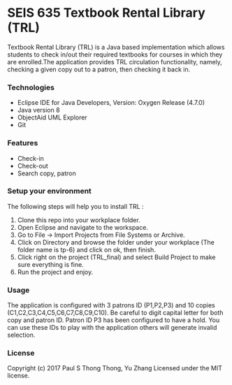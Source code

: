 # SEIS 635 Textbook Rental Library (TRL)

Textbook Rental Library (TRL) is a Java based implementation which allows students to check in/out their required textbooks for courses in which they are enrolled.The application provides TRL circulation functionality, namely, checking a given copy out to a patron, then checking it back in.

### Technologies
* Eclipse IDE for Java Developers, Version: Oxygen Release (4.7.0)
* Java version 8
* ObjectAid UML Explorer 
* Git

### Features
- Check-in
- Check-out
- Search copy, patron

### Setup your environment
The following steps will help you to install TRL :
1. Clone this repo into your workplace folder.
2. Open Eclipse and navigate to the workspace.
3. Go to File -> Import Projects from File Systems or Archive.
4. Click on Directory and browse the folder under your workplace (The folder name is tp-6) and click on ok, then finish.
5. Click right on the project (TRL_final) and select Build Project to make sure everything is fine.
6. Run the project and enjoy.

### Usage
The application is configured with 3 patrons ID (P1,P2,P3) and 10 copies (C1,C2,C3,C4,C5,C6,C7,C8,C9,C10).
Be careful to digit capital letter for both copy and patron ID. Patron ID P3 has been configured to have a hold.
You can use these IDs to play with the application others will generate invalid selection.

### License
Copyright (c) 2017 Paul S Thong Thong, Yu Zhang
Licensed under the MIT license.
